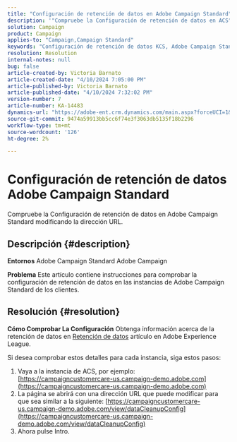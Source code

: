 ```yaml
---
title: "Configuración de retención de datos en Adobe Campaign Standard"
description: '"Compruebe la Configuración de retención de datos en ACS".'
solution: Campaign
product: Campaign
applies-to: "Campaign,Campaign Standard"
keywords: "Configuración de retención de datos KCS, Adobe Campaign Standard, URL"
resolution: Resolution
internal-notes: null
bug: false
article-created-by: Victoria Barnato
article-created-date: "4/10/2024 7:05:00 PM"
article-published-by: Victoria Barnato
article-published-date: "4/10/2024 7:32:02 PM"
version-number: 7
article-number: KA-14483
dynamics-url: "https://adobe-ent.crm.dynamics.com/main.aspx?forceUCI=1&pagetype=entityrecord&etn=knowledgearticle&id=6201e238-6df7-ee11-a1fd-6045bd026dc7"
source-git-commit: 9474a59913bb5cc6f74e3f3063db5135f18b2296
workflow-type: tm+mt
source-wordcount: '126'
ht-degree: 2%

---
```


# Configuración de retención de datos Adobe Campaign Standard


Compruebe la Configuración de retención de datos en Adobe Campaign Standard modificando la dirección URL.

## Descripción {#description}


<b>Entornos</b>
Adobe Campaign Standard Adobe Campaign

<b>Problema</b>
Este artículo contiene instrucciones para comprobar la configuración de retención de datos en las instancias de Adobe Campaign Standard de los clientes.


## Resolución {#resolution}


<b>Cómo Comprobar La Configuración</b>
Obtenga información acerca de la retención de datos en [Retención de datos](https://experienceleague.adobe.com/docs/campaign-standard/using/administrating/application-settings/data-retention.html?lang=es) artículo en Adobe Experience League.

Si desea comprobar estos detalles para cada instancia, siga estos pasos:

1. Vaya a la instancia de ACS, por ejemplo: [https://campaigncustomercare-us.campaign-demo.adobe.com](https://campaigncustomercare-us.campaign-demo.adobe.com)
2. La página se abrirá con una dirección URL que puede modificar para que sea similar a la siguiente: [https://campaigncustomercare-us.campaign-demo.adobe.com/view/dataCleanupConfig](https://campaigncustomercare-us.campaign-demo.adobe.com/view/dataCleanupConfig)
3. Ahora pulse Intro.

